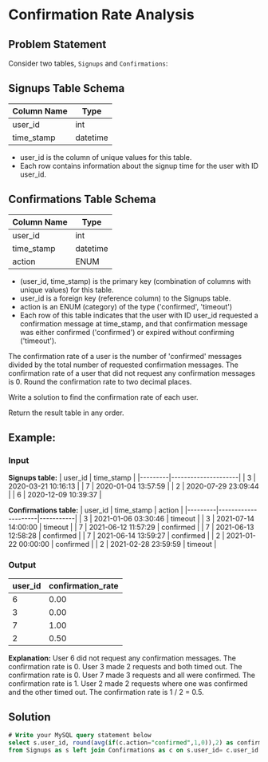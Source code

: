 # Confirmation Rate Analysis

## Problem Statement

Consider two tables, `Signups` and `Confirmations`:

## Signups Table Schema

| Column Name | Type     |
|-------------|----------|
| user_id     | int      |
| time_stamp  | datetime |

- user_id is the column of unique values for this table.
- Each row contains information about the signup time for the user with ID user_id.

## Confirmations Table Schema

| Column Name | Type     |
|-------------|----------|
| user_id     | int      |
| time_stamp  | datetime |
| action      | ENUM     |

- (user_id, time_stamp) is the primary key (combination of columns with unique values) for this table.
- user_id is a foreign key (reference column) to the Signups table.
- action is an ENUM (category) of the type ('confirmed', 'timeout')
- Each row of this table indicates that the user with ID user_id requested a confirmation message at time_stamp, and that confirmation message was either confirmed ('confirmed') or expired without confirming ('timeout').

The confirmation rate of a user is the number of 'confirmed' messages divided by the total number of requested confirmation messages. The confirmation rate of a user that did not request any confirmation messages is 0. Round the confirmation rate to two decimal places.

Write a solution to find the confirmation rate of each user.

Return the result table in any order.

## Example:

### Input

**Signups table:**
| user_id | time_stamp          |
|---------|---------------------|
| 3       | 2020-03-21 10:16:13 |
| 7       | 2020-01-04 13:57:59 |
| 2       | 2020-07-29 23:09:44 |
| 6       | 2020-12-09 10:39:37 |

**Confirmations table:**
| user_id | time_stamp          | action    |
|---------|---------------------|-----------|
| 3       | 2021-01-06 03:30:46 | timeout   |
| 3       | 2021-07-14 14:00:00 | timeout   |
| 7       | 2021-06-12 11:57:29 | confirmed |
| 7       | 2021-06-13 12:58:28 | confirmed |
| 7       | 2021-06-14 13:59:27 | confirmed |
| 2       | 2021-01-22 00:00:00 | confirmed |
| 2       | 2021-02-28 23:59:59 | timeout   |

### Output

| user_id | confirmation_rate |
|---------|-------------------|
| 6       | 0.00              |
| 3       | 0.00              |
| 7       | 1.00              |
| 2       | 0.50              |

**Explanation:**
User 6 did not request any confirmation messages. The confirmation rate is 0.
User 3 made 2 requests and both timed out. The confirmation rate is 0.
User 7 made 3 requests and all were confirmed. The confirmation rate is 1.
User 2 made 2 requests where one was confirmed and the other timed out. The confirmation rate is 1 / 2 = 0.5.

## Solution
```sql
# Write your MySQL query statement below
select s.user_id, round(avg(if(c.action="confirmed",1,0)),2) as confirmation_rate
from Signups as s left join Confirmations as c on s.user_id= c.user_id group by user_id;
``` 
